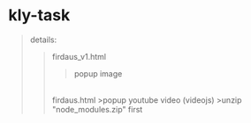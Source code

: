 # kly-task
>details:
>>firdaus_v1.html
>>>popup image
>> <br />
>>firdaus.html
>>>popup youtube video (videojs)
>>>unzip "node_modules.zip" first
